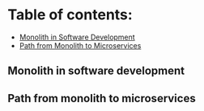# Table of contents:
- [Monolith in Software Development](#monolith-in-software-development)
- [Path from Monolith to Microservices](#path-from-monolith-to-microservices)

## Monolith in software development

## Path from monolith to microservices
